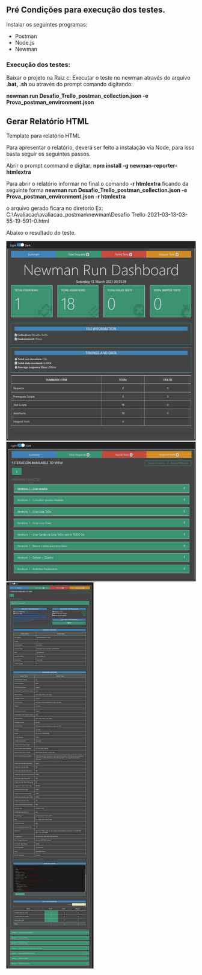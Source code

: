 ## Pré Condições para execução dos testes.

Instalar os seguintes programas:

- Postman
- Node.js 
- Newman

### Execução dos testes:

Baixar o projeto na Raiz c:
Executar o teste no newman através do arquivo **.bat, .sh**
ou através do prompt comando digitando: 

**newman run Desafio_Trello_postman_collection.json -e Prova_postman_environment.json** 



## Gerar Relatório HTML

Template para relatório HTML


Para apresentar o relatório, deverá ser feito a instalação via Node, para isso basta seguir os seguintes passos.

Abrir o prompt command e digitar: **npm install -g newman-reporter-htmlextra**

Para abrir o relatório informar no final o comando **-r htmlextra** ficando da seguinte forma
**newman run Desafio_Trello_postman_collection.json -e Prova_postman_environment.json -r htmlextra**

o arquivo gerado ficara no diretorio Ex: C:\Avaliacao\avaliacao_postman\newman\Desafio Trello-2021-03-13-03-55-19-591-0.html

Abaixo o resultado do teste.

<img src ="https://github.com/wilkeralessandro/avaliacao_postman/blob/main/newman/Print_Relatorio_1.jpg">

<img src ="https://github.com/wilkeralessandro/avaliacao_postman/blob/main/newman/Print_Relatorio_2.jpg">

<img src ="https://github.com/wilkeralessandro/avaliacao_postman/blob/main/newman/Print_Relatorio_3.jpg">

